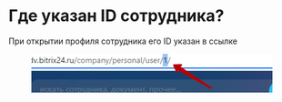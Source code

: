 # Где указан ID сотрудника?

При открытии профиля сотрудника его ID указан в ссылке

<figure><img src="../../.gitbook/assets/image (1) (1) (1) (1) (1) (1) (1) (1) (1) (1).png" alt=""><figcaption></figcaption></figure>
